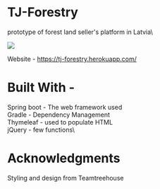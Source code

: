 # TJ-Forestry

prototype of forest land seller's platform in Latvia\


![](project-preview.gif)

Website - https://tj-forestry.herokuapp.com/


# Built With -

Spring boot - The web framework used\
Gradle - Dependency Management\
Thymeleaf - used to populate HTML\
jQuery - few functions\


# Acknowledgments
Styling and design from Teamtreehouse
